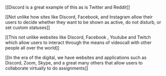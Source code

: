 [[Discord is a great example of this as is Twitter and Reddit]]

[[Not unlike how sites like Discord, Facebook, and Instagram allow their users to decide whether they want to be shown as active, do not disturb, or set custom statuses]]

[[This not unlike websites like Discord, Facebook , Youtube and Twitch which allow users to interact through the means of videocall with other people all over the world]]

[[In the era of the digital, we have websites and applications such as Discord, Zoom, Skype, and a great many others that allow users to collaborate virtually to do assignments]]

